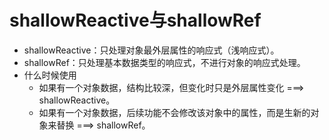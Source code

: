 # shallowReactive与shallowRef
* shallowReactive：只处理对象最外层属性的响应式（浅响应式）。
* shallowRef：只处理基本数据类型的响应式，不进行对象的响应式处理。
* 什么时候使用
  * 如果有一个对象数据，结构比较深，但变化时只是外层属性变化 ===> shallowReactive。
  * 如果有一个对象数据，后续功能不会修改该对象中的属性，而是生新的对象来替换 ===> shallowRef。